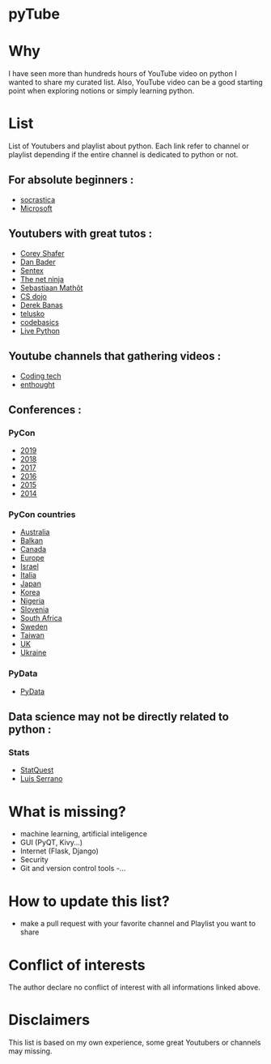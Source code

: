 # pyTube

# Why 

I have seen more than hundreds hours of YouTube video on python I wanted to share my curated list. Also, YouTube video can be a good starting point when exploring notions or simply learning python.

# List 

List of Youtubers and playlist about python. Each link refer to channel or playlist depending if the entire channel is dedicated to python or not.

## For absolute beginners :

- [socrastica](https://www.youtube.com/playlist?list=PLi01XoE8jYohWFPpC17Z-wWhPOSuh8Er-)
- [Microsoft](https://www.youtube.com/playlist?list=PLlrxD0HtieHhS8VzuMCfQD4uJ9yne1mE6)

## Youtubers with great tutos :

- [Corey Shafer](https://www.youtube.com/user/schafer5) 
- [Dan Bader](https://www.youtube.com/channel/UCI0vQvr9aFn27yR6Ej6n5UA) 
- [Sentex](https://www.youtube.com/user/sentdex) 
- [The net ninja](https://www.youtube.com/playlist?list=PL4cUxeGkcC9idu6GZ8EU_5B6WpKTdYZbK)
- [Sebastiaan Mathôt](https://www.youtube.com/user/ceebassmusic)
- [CS dojo](https://www.youtube.com/playlist?list=PLBZBJbE_rGRWeh5mIBhD-hhDwSEDxogDg)
- [Derek Banas](https://www.youtube.com/playlist?list=PLGLfVvz_LVvTn3cK5e6LjhgGiSeVlIRwt) 
- [telusko](https://www.youtube.com/playlist?list=PLsyeobzWxl7poL9JTVyndKe62ieoN-MZ3) 
- [codebasics](https://www.youtube.com/channel/UCh9nVJoWXmFb7sLApWGcLPQ)
- [Live Python](https://www.youtube.com/channel/UCRwRIpYnYiiXbwE7wChJ6SQ)

## Youtube channels that gathering videos :

- [Coding tech](https://www.youtube.com/channel/UCtxCXg-UvSnTKPOzLH4wJaQ)
- [enthought](https://www.youtube.com/user/EnthoughtMedia) 

## Conferences :

### PyCon

- [2019](https://www.youtube.com/channel/UCxs2IIVXaEHHA4BtTiWZ2mQ)
- [2018](https://www.youtube.com/channel/UCsX05-2sVSH7Nx3zuk3NYuQ) 
- [2017](https://www.youtube.com/channel/UCrJhliKNQ8g0qoE_zvL8eVg)
- [2016](https://www.youtube.com/channel/UCwTD5zJbsQGJN75MwbykYNw)
- [2015](https://www.youtube.com/channel/UCgxzjK6GuOHVKR_08TT4hJQ) 
- [2014](https://www.youtube.com/user/PyCon2014)

### PyCon countries

- [Australia](https://www.youtube.com/user/PyConAU)
- [Balkan](https://www.youtube.com/channel/UC4Zfal_sduHM2sIT5Mm9cJA)
- [Canada](https://www.youtube.com/channel/UCclkPrurwUP_ajqi3vDTNDg)
- [Europe](https://www.youtube.com/user/PythonItalia)
- [Israel](https://www.youtube.com/channel/UC-SbPEAZ4Ik2cowdR_Wyfag) 
- [Italia](https://www.youtube.com/user/pyconitalia) 
- [Japan](https://www.youtube.com/user/PyConJP) 
- [Korea](https://www.youtube.com/channel/UC26x6D5xpKx6io4ShfXa_Ow) 
- [Nigeria](https://www.youtube.com/channel/UCXq7L06VgQ04xFHFG_qFh5A) 
- [Slovenia](https://www.youtube.com/channel/UC8Tzn82aG4zdvtqlrfsLgSA)
- [South Africa](https://www.youtube.com/channel/UCu-El65PtQm46aSbXkzykYQ) 
- [Sweden](https://www.youtube.com/channel/UCH_2cuWzFMyCPvm75lJJ6wg) 
- [Taiwan](https://www.youtube.com/channel/UCHLnNgRnfGYDzPCCH8qGbQw) 
- [UK](https://www.youtube.com/channel/UChA9XP_feY1-1oSy2L7acog)
- [Ukraine](https://www.youtube.com/channel/UCJ2lwx-pNVF_EoWlHAmNNtQ)


### PyData

- [PyData](https://www.youtube.com/user/PyDataTV) 


## Data science may not be directly related to python :

### Stats

- [StatQuest](https://www.youtube.com/user/joshstarmer) 
- [Luis Serrano](https://www.youtube.com/channel/UCgBncpylJ1kiVaPyP-PZauQ) 

# What is missing? 

- machine learning, artificial inteligence
- GUI (PyQT, Kivy...) 
- Internet (Flask, Django) 
- Security 
- Git and version control tools
-... 

# How to update this list? 

- make a pull request with your favorite channel and Playlist you want to share 

# Conflict of interests

The author declare no conflict of interest with all informations linked above.

# Disclaimers

This list is based on my own experience, some great Youtubers or channels may missing. 
